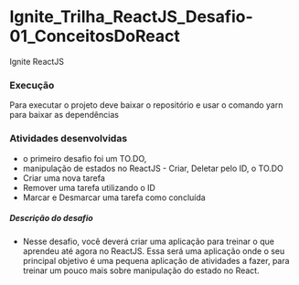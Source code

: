# Ignite_Trilha_ReactJS_Desafio-01_ConceitosDoReact
Ignite ReactJS 

### Execução
Para executar o projeto deve baixar o repositório e usar o comando yarn para baixar as dependências

### Atividades desenvolvidas
- o primeiro desafio foi um TO.DO, 
- manipulação de estados no ReactJS - Criar, Deletar pelo ID,  o TO.DO 
- Criar uma nova tarefa
- Remover uma tarefa utilizando o ID
- Marcar e Desmarcar uma tarefa como concluída

##### Descrição do desafio
- Nesse desafio, você deverá criar uma aplicação para treinar o que aprendeu até agora no ReactJS. Essa será uma aplicação onde o seu principal objetivo é uma pequena aplicação de atividades a fazer, para treinar um pouco mais sobre manipulação do estado no React.


